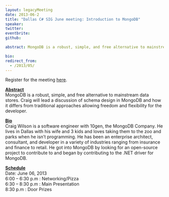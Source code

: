 ```yaml
---
layout: legacyMeeting
date: 2013-06-2
title: "Dallas C# SIG June meeting: Introduction to MongoDB"
speaker:
twitter:
eventbrite:
github:

abstract: MongoDB is a robust, simple, and free alternative to mainstream data stores. Craig will lead a discussion of schema design in MongoDB and how it differs from traditional approaches allowing freedom and flexibility for the developer.

bio:
redirect_from:
  - /2013/05/
---
```


<p>Register for the meeting <a href="https://www.eventbrite.com/event/6620992567">here</a>.</p>
<p><span style="text-decoration: underline;"><strong>Abstract</strong></span><br />
MongoDB is a robust, simple, and free alternative to mainstream data stores. Craig will lead a discussion of schema design in MongoDB and how it differs from traditional approaches allowing freedom and flexibility for the developer.</p>
<p><strong><span style="text-decoration: underline;">Bio</span></strong><br />
Craig Wilson is a software engineer with 10gen, the MongoDB Company. He lives in Dallas with his wife and 3 kids and loves taking them to the zoo and parks when he isn&#8217;t programming. He has been an enterprise architect, consultant, and developer in a variety of industries ranging from insurance and finance to retail. He got into MongoDB by looking for an open-source project to contribute to and began by contributing to the .NET driver for MongoDB.</p>
<p><strong><span style="text-decoration: underline;">Schedule</span></strong><br />
Date: June 06, 2013<br />
6:00 &#8211; 6:30 p.m : Networking/Pizza<br />
6:30 &#8211; 8:30 p.m : Main Presentation<br />
8:30 p.m : Door Prizes</p>

